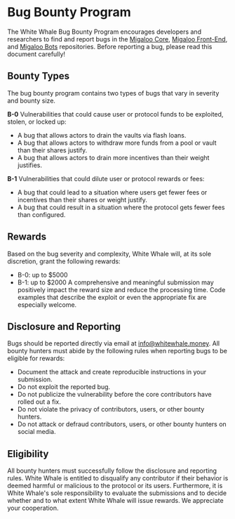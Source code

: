 # Bug Bounty Program
The White Whale Bug Bounty Program encourages developers and researchers to find and report bugs in the [Migaloo Core](https://github.com/White-Whale-Defi-Platform/migaloo-core), [Migaloo Front-End](https://github.com/White-Whale-Defi-Platform/migaloo-frontend), and [Migaloo Bots](https://github.com/White-Whale-Defi-Platform/migaloo-bots) repositories. Before reporting a bug, please read this document carefully!

## Bounty Types
The bug bounty program contains two types of bugs that vary in severity and bounty size.

**B-0**
Vulnerabilities that could cause user or protocol funds to be exploited, stolen, or locked up:
- A bug that allows actors to drain the vaults via flash loans.
- A bug that allows actors to withdraw more funds from a pool or vault than their shares justify.
- A bug that allows actors to drain more incentives than their weight justifies.

**B-1**
Vulnerabilities that could dilute user or protocol rewards or fees:
- A bug that could lead to a situation where users get fewer fees or incentives than their shares or weight justify.
- A bug that could result in a situation where the protocol gets fewer fees than configured.

## Rewards
Based on the bug severity and complexity, White Whale will, at its sole discretion, grant the following rewards:
- B-0: up to $5000
- B-1: up to $2000
A comprehensive and meaningful submission may positively impact the reward size and reduce the processing time. Code examples that describe the exploit or even the appropriate fix are especially welcome.


## Disclosure and Reporting 
Bugs should be reported directly via email at info@whitewhale.money. All bounty hunters must abide by the following rules when reporting bugs to be eligible for rewards:
- Document the attack and create reproducible instructions in your submission.
- Do not exploit the reported bug.
- Do not publicize the vulnerability before the core contributors have rolled out a fix.
- Do not violate the privacy of contributors, users, or other bounty hunters.
- Do not attack or defraud contributors, users, or other bounty hunters on social media.

## Eligibility
All bounty hunters must successfully follow the disclosure and reporting rules. White Whale is entitled to disqualify any contributor if their behavior is deemed harmful or malicious to the protocol or its users. Furthermore, it is White Whale's sole responsibility to evaluate the submissions and to decide whether and to what extent White Whale will issue rewards. We appreciate your cooperation.

